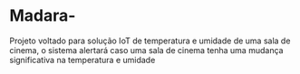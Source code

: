 # Madara-
Projeto voltado para solução IoT de temperatura e umidade de uma sala de cinema, o sistema alertará caso uma sala de cinema tenha uma mudança significativa na temperatura e umidade
